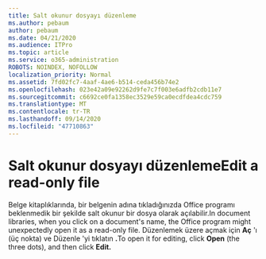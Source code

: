 ```yaml
---
title: Salt okunur dosyayı düzenleme
ms.author: pebaum
author: pebaum
ms.date: 04/21/2020
ms.audience: ITPro
ms.topic: article
ms.service: o365-administration
ROBOTS: NOINDEX, NOFOLLOW
localization_priority: Normal
ms.assetid: 7fd02fc7-4aaf-4ae6-b514-ceda456b74e2
ms.openlocfilehash: 023e42a09e92262d9fe7c7f003e6adfb2cdb11e7
ms.sourcegitcommit: c6692ce0fa1358ec3529e59ca0ecdfdea4cdc759
ms.translationtype: MT
ms.contentlocale: tr-TR
ms.lasthandoff: 09/14/2020
ms.locfileid: "47710863"
---
```

# <a name="edit-a-read-only-file"></a><span data-ttu-id="e83d2-102">Salt okunur dosyayı düzenleme</span><span class="sxs-lookup"><span data-stu-id="e83d2-102">Edit a read-only file</span></span>

<span data-ttu-id="e83d2-103">Belge kitaplıklarında, bir belgenin adına tıkladığınızda Office programı beklenmedik bir şekilde salt okunur bir dosya olarak açılabilir.</span><span class="sxs-lookup"><span data-stu-id="e83d2-103">In document libraries, when you click on a document's name, the Office program might unexpectedly open it as a read-only file.</span></span> <span data-ttu-id="e83d2-104">Düzenlemek üzere açmak için **Aç** 'ı (üç nokta) ve Düzenle 'yi tıklatın **.**</span><span class="sxs-lookup"><span data-stu-id="e83d2-104">To open it for editing, click **Open** (the three dots), and then click **Edit.**</span></span>
  

